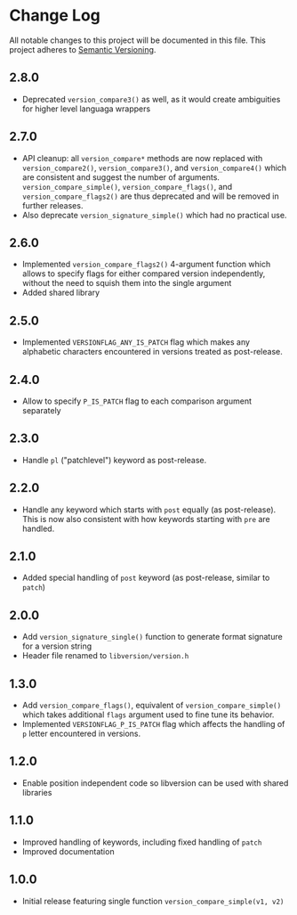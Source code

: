 # Change Log

All notable changes to this project will be documented in this file.
This project adheres to [Semantic Versioning](http://semver.org/).

## 2.8.0
* Deprecated `version_compare3()` as well, as it would create ambiguities
  for higher level languaga wrappers

## 2.7.0
* API cleanup: all `version_compare*` methods are now replaced with
  `version_compare2()`, `version_compare3()`, and `version_compare4()`
  which are consistent and suggest the number of arguments.
  `version_compare_simple()`, `version_compare_flags()`, and
  `version_compare_flags2()` are thus deprecated and will be removed in
  further releases.
* Also deprecate `version_signature_simple()` which had no practical use.

## 2.6.0
* Implemented `version_compare_flags2()` 4-argument function which allows
  to specify flags for either compared version independently, without
  the need to squish them into the single argument
* Added shared library

## 2.5.0
* Implemented `VERSIONFLAG_ANY_IS_PATCH` flag which makes any alphabetic
  characters encountered in versions treated as post-release.

## 2.4.0
* Allow to specify `P_IS_PATCH` flag to each comparison argument separately

## 2.3.0
* Handle `pl` ("patchlevel") keyword as post-release.

## 2.2.0
* Handle any keyword which starts with `post` equally (as post-release). This
  is now also consistent with how keywords starting with `pre` are handled.

## 2.1.0
* Added special handling of `post` keyword (as post-release, similar to `patch`)

## 2.0.0
* Add `version_signature_single()` function to generate format signature
  for a version string
* Header file renamed to `libversion/version.h`

## 1.3.0
* Add `version_compare_flags()`, equivalent of `version_compare_simple()`
  which takes additional `flags` argument used to fine tune its
  behavior.
* Implemented `VERSIONFLAG_P_IS_PATCH` flag which affects the handling
  of `p` letter encountered in versions.

## 1.2.0
* Enable position independent code so libversion can be used with shared libraries

## 1.1.0
* Improved handling of keywords, including fixed handling of `patch`
* Improved documentation

## 1.0.0
* Initial release featuring single function `version_compare_simple(v1, v2)`
